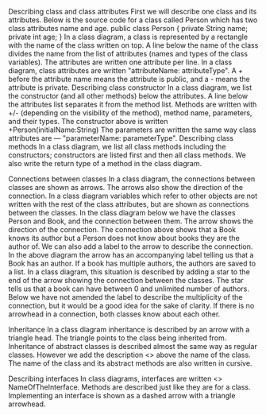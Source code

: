 Describing class and class attributes
First we will describe one class and its attributes. Below is the source code for a class called Person which has two class attributes name and age.
public class Person {
    private String name;
    private int age;
}
In a class diagram, a class is represented by a rectangle with the name of the class written on top. A line below the name of the class divides the name from the list of attributes (names and types of the class variables). The attributes are written one attribute per line.
In a class diagram, class attributes are written "attributeName: attributeType". A + before the attribute name means the attribute is public, and a - means the attribute is private.
Describing class constructor
In a class diagram, we list the constructor (and all other methods) below the attributes. A line below the attributes list separates it from the method list. Methods are written with +/- (depending on the visibility of the method), method name, parameters, and their types. The constructor above is written +Person(initialName:String)
The parameters are written the same way class attributes are — "parameterName: parameterType".
Describing class methods
In a class diagram, we list all class methods including the constructors; constructors are listed first and then all class methods. We also write the return type of a method in the class diagram.

Connections between classes
In a class diagram, the connections between classes are shown as arrows. The arrows also show the direction of the connection. In a class diagram variables which refer to other objects are not written with the rest of the class attributes, but are shown as connections between the classes. In the class diagram below we have the classes Person and Book, and the connection between them.
The arrow shows the direction of the connection. The connection above shows that a Book knows its author but a Person does not know about books they are the author of. We can also add a label to the arrow to describe the connection. In the above diagram the arrow has an accompanying label telling us that a Book has an author.
If a book has multiple authors, the authors are saved to a list. In a class diagram, this situation is described by adding a star to the end of the arrow showing the connection between the classes. The star tells us that a book can have between 0 and unlimited number of authors. Below we have not amended the label to describe the multiplicity of the connection, but it would be a good idea for the sake of clarity.
If there is no arrowhead in a connection, both classes know about each other.

Inheritance
In a class diagram inheritance is described by an arrow with a triangle head. The triangle points to the class being inherited from. 
Inheritance of abstract classes is described almost the same way as regular classes. However we add the description <<abstract>> above the name of the class. The name of the class and its abstract methods are also written in cursive.

Describing interfaces
In class diagrams, interfaces are written <<interface>> NameOfTheInterface. Methods are described just like they are for a class. Implementing an interface is shown as a dashed arrow with a triangle arrowhead.